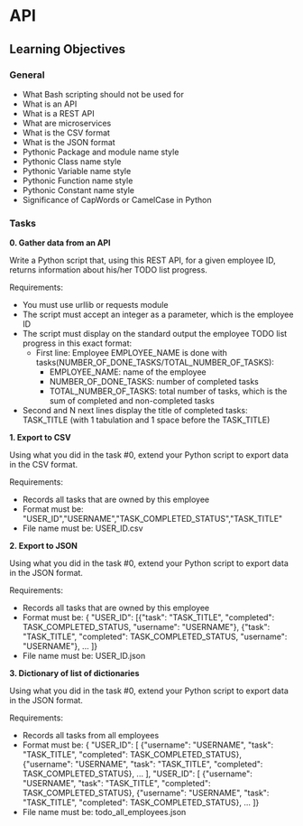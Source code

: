 # API

## Learning Objectives

### General

- What Bash scripting should not be used for
- What is an API
- What is a REST API
- What are microservices
- What is the CSV format
- What is the JSON format
- Pythonic Package and module name style
- Pythonic Class name style
- Pythonic Variable name style
- Pythonic Function name style
- Pythonic Constant name style
- Significance of CapWords or CamelCase in Python

### Tasks

**0. Gather data from an API**

Write a Python script that, using this REST API, for a given employee ID, returns information about his/her TODO list progress.

Requirements:

- You must use urllib or requests module
- The script must accept an integer as a parameter, which is the employee ID
- The script must display on the standard output the employee TODO list progress in this exact format:
   - First line: Employee EMPLOYEE_NAME is done with tasks(NUMBER_OF_DONE_TASKS/TOTAL_NUMBER_OF_TASKS):
      - EMPLOYEE_NAME: name of the employee
      - NUMBER_OF_DONE_TASKS: number of completed tasks
      - TOTAL_NUMBER_OF_TASKS: total number of tasks, which is the sum of completed and non-completed tasks
- Second and N next lines display the title of completed tasks: TASK_TITLE (with 1 tabulation and 1 space before the TASK_TITLE)

**1. Export to CSV**

Using what you did in the task #0, extend your Python script to export data in the CSV format.

Requirements:

   - Records all tasks that are owned by this employee
   - Format must be: "USER_ID","USERNAME","TASK_COMPLETED_STATUS","TASK_TITLE"
   - File name must be: USER_ID.csv

**2. Export to JSON**

Using what you did in the task #0, extend your Python script to export data in the JSON format.

Requirements:

- Records all tasks that are owned by this employee
- Format must be: { "USER_ID": [{"task": "TASK_TITLE", "completed": TASK_COMPLETED_STATUS, "username": "USERNAME"}, {"task": "TASK_TITLE", "completed": TASK_COMPLETED_STATUS, "username": "USERNAME"}, ... ]}
- File name must be: USER_ID.json

**3. Dictionary of list of dictionaries**

Using what you did in the task #0, extend your Python script to export data in the JSON format.

Requirements:

- Records all tasks from all employees
- Format must be: { "USER_ID": [ {"username": "USERNAME", "task": "TASK_TITLE", "completed": TASK_COMPLETED_STATUS}, {"username": "USERNAME", "task": "TASK_TITLE", "completed": TASK_COMPLETED_STATUS}, ... ], "USER_ID": [ {"username": "USERNAME", "task": "TASK_TITLE", "completed": TASK_COMPLETED_STATUS}, {"username": "USERNAME", "task": "TASK_TITLE", "completed": TASK_COMPLETED_STATUS}, ... ]}
- File name must be: todo_all_employees.json
